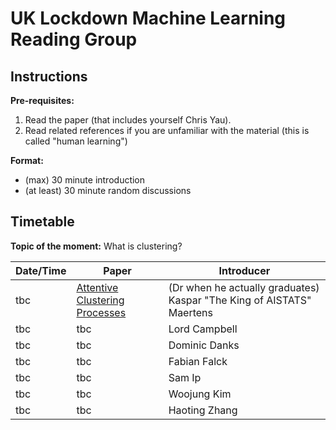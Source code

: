 # UK Lockdown Machine Learning Reading Group

## Instructions

**Pre-requisites:** 

1. Read the paper (that includes yourself Chris Yau).
2. Read related references if you are unfamiliar with the material (this is called "human learning")

**Format:** 

- (max) 30 minute introduction
- (at least) 30 minute random discussions

## Timetable

**Topic of the moment:** What is clustering?


| **Date/Time** | **Paper** | **Introducer** |
| ------------- | --------- | -------------- |
| tbc | [Attentive Clustering Processes](https://arxiv.org/pdf/2010.15727.pdf) | (Dr when he actually graduates) Kaspar "The King of AISTATS" Maertens |
| tbc | tbc | Lord Campbell |
| tbc | tbc | Dominic Danks |
| tbc | tbc | Fabian Falck |
| tbc | tbc | Sam Ip |
| tbc | tbc | Woojung Kim |
| tbc | tbc | Haoting Zhang |
